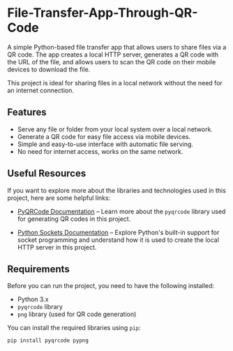# File-Transfer-App-Through-QR-Code


A simple Python-based file transfer app that allows users to share files via a QR code. The app creates a local HTTP server, generates a QR code with the URL of the file, and allows users to scan the QR code on their mobile devices to download the file. 

This project is ideal for sharing files in a local network without the need for an internet connection.

## Features
- Serve any file or folder from your local system over a local network.
- Generate a QR code for easy file access via mobile devices.
- Simple and easy-to-use interface with automatic file serving.
- No need for internet access, works on the same network.

## **Useful Resources**

If you want to explore more about the libraries and technologies used in this project, here are some helpful links:

- [PyQRCode Documentation](https://pythonhosted.org/PyQRCode/) – Learn more about the `pyqrcode` library used for generating QR codes in this project.

- [Python Sockets Documentation](https://docs.python.org/3/howto/sockets.html) – Explore Python's built-in support for socket programming and understand how it is used to create the local HTTP server in this project.


## Requirements
Before you can run the project, you need to have the following installed:

- Python 3.x
- `pyqrcode` library
- `png` library (used for QR code generation)

You can install the required libraries using `pip`:
```bash
pip install pyqrcode pypng



